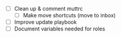 - [ ] Clean up & comment muttrc
    - [ ] Make move shortcuts (move to inbox)
- [ ] Improve update playbook
- [ ] Document variables needed for roles
